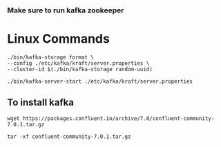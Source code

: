 ### Make sure to run kafka zookeeper
# Linux Commands
    ./bin/kafka-storage format \
    --config ./etc/kafka/kraft/server.properties \
    --cluster-id $(./bin/kafka-storage random-uuid)

    ./bin/kafka-server-start ./etc/kafka/kraft/server.properties

## To install kafka
    wget https://packages.confluent.io/archive/7.0/confluent-community-7.0.1.tar.gz

    tar -xf confluent-community-7.0.1.tar.gz